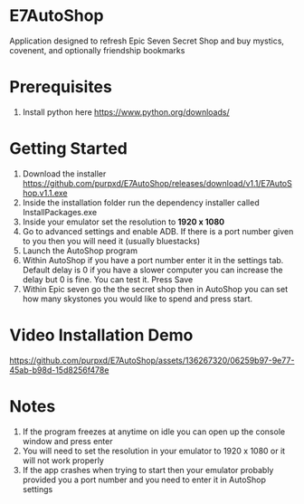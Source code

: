 # E7AutoShop
Application designed to refresh Epic Seven Secret Shop and buy mystics, covenent, and optionally friendship bookmarks

# Prerequisites
1. Install python here https://www.python.org/downloads/
# Getting Started
1. Download the installer https://github.com/purpxd/E7AutoShop/releases/download/v1.1/E7AutoShop.v1.1.exe
2. Inside the installation folder run the dependency installer called InstallPackages.exe
3. Inside your emulator set the resolution to **1920 x 1080**
4. Go to advanced settings and enable ADB. If there is a port number given to you then you will need it (usually bluestacks)
5. Launch the AutoShop program
6. Within AutoShop if you have a port number enter it in the settings tab. Default delay is 0 if you have a slower computer you can increase the delay but 0 is fine. You can test it. Press Save
7. Within Epic seven go the the secret shop then in AutoShop you can set how many skystones you would like to spend and press start.

# Video Installation Demo

https://github.com/purpxd/E7AutoShop/assets/136267320/06259b97-9e77-45ab-b98d-15d8256f478e

# Notes
1. If the program freezes at anytime on idle you can open up the console window and press enter
2. You will need to set the resolution in your emulator to 1920 x 1080 or it will not work properly
3. If the app crashes when trying to start then your emulator probably provided you a port number and you need to enter it in AutoShop settings






